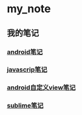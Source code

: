 # my_note
## 我的笔记
### [android笔记](https://github.com/qiuhoude/my_note/blob/master/android_note.md)
### [javascrip笔记](https://github.com/qiuhoude/my_note/blob/master/js.md)
### [android自定义view笔记](https://github.com/qiuhoude/my_note/blob/master/android_customview.md)
### [sublime笔记](https://github.com/qiuhoude/my_note/blob/master/sublime_note.md)